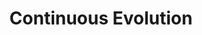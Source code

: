 ---
title: "Continuous Evolution"
description: "Continuous Evolution is an open-source tool witch update all your dependencies every week with (merge | pull)-request"
menu: 
    main:
        parent: Demo
        weight: 28
tags:
  - demo
  - continuous
card: 
  icon: /images/ce.png
  
---